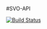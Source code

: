 #SVO-API

[![Build Status](https://travis-ci.org/luhmann/svo-api.svg?branch=master)](https://travis-ci.org/luhmann/svo-api)
